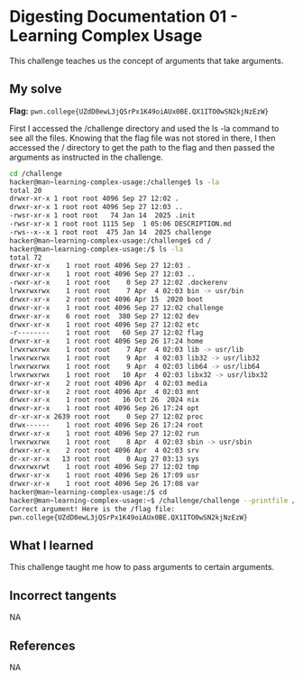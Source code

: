 # Digesting Documentation 01 - Learning Complex Usage
This challenge teaches us the concept of arguments that take arguments.

## My solve
**Flag:** `pwn.college{UZdD0ewL3jQSrPx1K49oiAUx0BE.QX1ITO0wSN2kjNzEzW}`

First I accessed the /challenge directory and used the ls -la command to see all the files. Knowing that the flag file was not stored in there, I then accessed the / directory to get the path to the flag and then passed the arguments as instructed in the challenge.
```bash
cd /challenge
hacker@man~learning-complex-usage:/challenge$ ls -la
total 20
drwxr-xr-x 1 root root 4096 Sep 27 12:02 .
drwxr-xr-x 1 root root 4096 Sep 27 12:03 ..
-rwsr-xr-x 1 root root   74 Jan 14  2025 .init
-rwsr-xr-x 1 root root 1115 Sep  1 05:06 DESCRIPTION.md
-rws--x--x 1 root root  475 Jan 14  2025 challenge
hacker@man~learning-complex-usage:/challenge$ cd /
hacker@man~learning-complex-usage:/$ ls -la
total 72
drwxr-xr-x    1 root root 4096 Sep 27 12:03 .
drwxr-xr-x    1 root root 4096 Sep 27 12:03 ..
-rwxr-xr-x    1 root root    0 Sep 27 12:02 .dockerenv
lrwxrwxrwx    1 root root    7 Apr  4 02:03 bin -> usr/bin
drwxr-xr-x    2 root root 4096 Apr 15  2020 boot
drwxr-xr-x    1 root root 4096 Sep 27 12:02 challenge
drwxr-xr-x    6 root root  380 Sep 27 12:02 dev
drwxr-xr-x    1 root root 4096 Sep 27 12:02 etc
-r--------    1 root root   60 Sep 27 12:02 flag
drwxr-xr-x    1 root root 4096 Sep 26 17:24 home
lrwxrwxrwx    1 root root    7 Apr  4 02:03 lib -> usr/lib
lrwxrwxrwx    1 root root    9 Apr  4 02:03 lib32 -> usr/lib32
lrwxrwxrwx    1 root root    9 Apr  4 02:03 lib64 -> usr/lib64
lrwxrwxrwx    1 root root   10 Apr  4 02:03 libx32 -> usr/libx32
drwxr-xr-x    2 root root 4096 Apr  4 02:03 media
drwxr-xr-x    2 root root 4096 Apr  4 02:03 mnt
drwxr-xr-x    1 root root   16 Oct 26  2024 nix
drwxr-xr-x    1 root root 4096 Sep 26 17:24 opt
dr-xr-xr-x 2639 root root    0 Sep 27 12:02 proc
drwx------    1 root root 4096 Sep 26 17:24 root
drwxr-xr-x    1 root root 4096 Sep 27 12:02 run
lrwxrwxrwx    1 root root    8 Apr  4 02:03 sbin -> usr/sbin
drwxr-xr-x    2 root root 4096 Apr  4 02:03 srv
dr-xr-xr-x   13 root root    0 Aug 27 03:13 sys
drwxrwxrwt    1 root root 4096 Sep 27 12:02 tmp
drwxr-xr-x    1 root root 4096 Sep 26 17:09 usr
drwxr-xr-x    1 root root 4096 Sep 26 17:08 var
hacker@man~learning-complex-usage:/$ cd
hacker@man~learning-complex-usage:~$ /challenge/challenge --printfile /flag
Correct argument! Here is the /flag file:
pwn.college{UZdD0ewL3jQSrPx1K49oiAUx0BE.QX1ITO0wSN2kjNzEzW}
```

## What I learned
This challenge taught me how to pass arguments to certain arguments.

## Incorrect tangents
NA

## References 
NA
